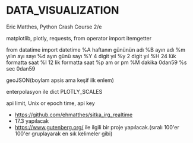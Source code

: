 # DATA_VISUALIZATION
Eric Matthes, Python Crash Course 2/e


matplotlib, plotly, requests, from operator import itemgetter

from datatime import datetime
%A haftanın gününün adı
%B ayın adı
%m yılın ayı sayı
%d ayın günü sayı
%Y 4 digit yıl
%y 2 digit yıl
%H 24 lük formatta saat
%I 12 lik formatta saat
%p am or pm
%M dakika 0dan59
%s sec 0dan59

geoJSON(boylam apsis ama keşif ilk enlem)

enterpolasyon ile dict PLOTLY_SCALES

api limit, Unix or epoch time, api key

- https://github.com/ehmatthes/sitka_irg_realtime
- 17.3 yapılacak
- https://www.gutenberg.org/ ile ilgili bir proje yapılacak.(sıralı 100'er 100'er
    gruplayarak en sık kelimeler gibi)

